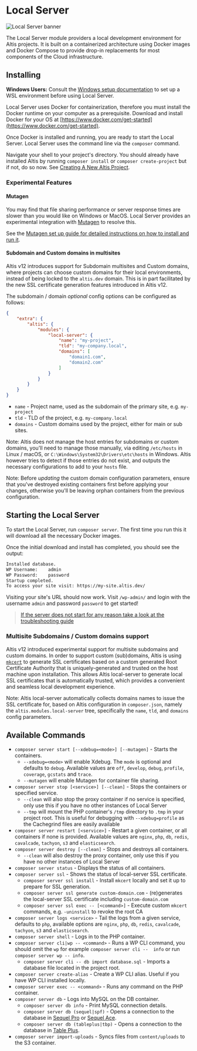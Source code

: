 # Local Server

![Local Server banner](./assets/banner-local-server.png)

The Local Server module providers a local development environment for Altis projects. It is built on a containerized architecture
using Docker images and Docker Compose to provide drop-in replacements for most components of the Cloud infrastructure.

## Installing

**Windows Users:** Consult the [Windows setup documentation](./windows.md) to set up a WSL environment before using Local Server.

Local Server uses Docker for containerization, therefore you must install the Docker runtime on your computer as a prerequisite.
Download and install Docker for your OS at [https://www.docker.com/get-started](https://www.docker.com/get-started).

Once Docker is installed and running, you are ready to start the Local Server. Local Server uses the command line via the `composer`
command.

Navigate your shell to your project's directory. You should already have installed Altis by running `composer install`
or `composer create-project` but if not, do so now.
See [Creating A New Altis Project](https://www.altis-dxp.com/resources/docs/getting-started/#creating-a-new-altis-project).

### Experimental Features

#### Mutagen

You may find that file sharing performance or server response times are slower than you would like on Windows or MacOS. Local Server
provides an experimental integration with [Mutagen](https://mutagen.io/) to resolve this.

See the [Mutagen set up guide for detailed instructions on how to install and run it](./mutagen-file-sharing.md).

#### Subdomain and Custom domains in multisites

Altis v12 introduces support for Subdomain multisites and Custom domains, where projects can choose custom domains for their local
environments, instead of being locked to the `altis.dev` domain. This is in part facilitated by the new SSL certificate generation
features introduced in Altis v12.

The subdomain / domain *optional* config options can be configured as follows:

```json
{
    "extra": {
        "altis": {
            "modules": {
                "local-server": {
                    "name": "my-project",
                    "tld": "my-company.local",
                    "domains": [
                        "domain1.com",
                        "domain2.com"
                    ]
                }
            }
        }
    }
}
```

* `name` - Project name, used as the subdomain of the primary site, e.g. `my-project`
* `tld` - TLD of the project, e.g. `my-company.local`
* `domains` - Custom domains used by the project, either for main or sub sites.

Note: Altis does not manage the host entries for subdomains or custom domains, you'll need to manage those manually, via
editing `/etc/hosts` in Linux / macOS, or `C:\Windows\System32\Drivers\etc\hosts` in Windows. Altis however tries to detect if those
entries do not exist, and outputs the necessary configurations to add to your `hosts` file.

Note: Before *updating* the custom domain configuration parameters, ensure that you've destroyed existing containers first before
applying your changes, otherwise you'll be leaving orphan containers from the previous configuration.

## Starting the Local Server

To start the Local Server, run `composer server`. The first time you run this it will download all the necessary Docker images.

Once the initial download and install has completed, you should see the output:

```sh
Installed database.
WP Username:    admin
WP Password:    password
Startup completed.
To access your site visit: https://my-site.altis.dev/
```

Visiting your site's URL should now work. Visit `/wp-admin/` and login with the username `admin` and password `password` to get
started!

> [If the server does not start for any reason take a look at the troubleshooting guide](./troubleshooting.md)

### Multisite Subdomains / Custom domains support

Altis v12 introduced experimental support for multisite subdomains and custom domains. In order to support custom (sub)domains,
Altis is using [`mkcert`](https://github.com/FiloSottile/mkcert) to generate SSL certificates based on a custom generated Root
Certificate Authority that is uniquely-generated and trusted on the host machine upon installation. This allows Altis local-server
to generate local SSL certificates that is automatically trusted, which provides a convenient and seamless local development
experience.

Note: Altis local-server automatically collects domains names to issue the SSL certificate for, based on Altis configuration
in `composer.json`, namely the `altis.modules.local-server` tree, specifically the `name`, `tld`, and `domains` config parameters.

## Available Commands

* `composer server start [--xdebug=<mode>] [--mutagen]` - Starts the containers.
  * `--xdebug=<mode>` will enable Xdebug. The `mode` is optional and defaults to `debug`. Available values
      are `off`, `develop`, `debug`, `profile`, `coverage`, `gcstats` and `trace`.
  * `--mutagen` will enable Mutagen for container file sharing.
* `composer server stop [<service>] [--clean]` - Stops the containers or specified service.
  * `--clean` will also stop the proxy container if no service is specified, only use this if you have no other instances of Local
      Server
  * `--tmp` will mount the PHP container's `/tmp` directory to `.tmp` in your project root. This is useful for debugging
      with `--xdebug=profile` as the Cachegrind files are easily available
* `composer server restart [<service>]` - Restart a given container, or all containers if none is provided. Available values
  are `nginx`, `php`, `db`, `redis`, `cavalcade`, `tachyon`, `s3` and `elasticsearch`.
* `composer server destroy [--clean]` - Stops and destroys all containers.
  * `--clean` will also destroy the proxy container, only use this if you have no other instances of Local Server
* `composer server status` - Displays the status of all containers.
* `composer server ssl` - Shows the status of local-server SSL certificate.
  * `composer server ssl install` - Install `mkcert` locally and set it up to prepare for SSL generation.
  * `composer server ssl generate custom-domain.com` - (re)generates the local-server SSL certificate
      including `custom-domain.com`
  * `composer server ssl exec -- [<command>]` - Execute custom `mkcert` commands, e.g. `-uninstall` to revoke the root CA
* `composer server logs <service>` - Tail the logs from a given service, defaults to `php`, available options
  are `nginx`, `php`, `db`, `redis`, `cavalcade`, `tachyon`, `s3` and `elasticsearch`.
* `composer server shell` - Logs in to the PHP container.
* `composer server cli|wp -- <command>` - Runs a WP CLI command, you should omit the `wp` for example `composer server cli -- 
info` or run `composer server wp -- info`.
  * `composer server cli -- db import database.sql` - Imports a database file located in the project root.
* `composer server create-alias` - Create a WP CLI alias. Useful if you have WP CLI installed locally.
* `composer server exec -- <command>` - Runs any command on the PHP container.
* `composer server db` - Logs into MySQL on the DB container.
  * `composer server db info` - Print MySQL connection details.
  * `composer server db (sequel|spf)` - Opens a connection to the database in [Sequel Pro](https://sequelpro.com)
      or [Sequel Ace](https://sequel-ace.com/).
  * `composer server db (tableplus|tbp)` - Opens a connection to the database in [Table Plus](https://tableplus.com/).
* `composer server import-uploads` - Syncs files from `content/uploads` to the S3 container.
